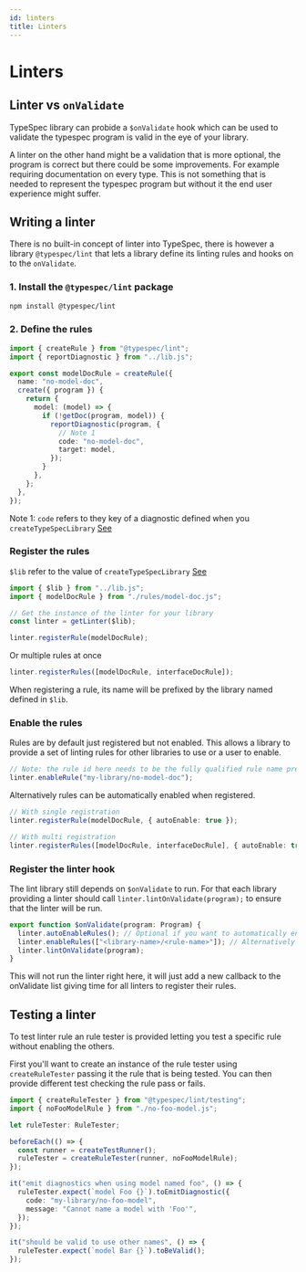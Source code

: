 ```yaml
---
id: linters
title: Linters
---
```


# Linters

## Linter vs `onValidate`

TypeSpec library can probide a `$onValidate` hook which can be used to validate the typespec program is valid in the eye of your library.

A linter on the other hand might be a validation that is more optional, the program is correct but there could be some improvements. For example requiring documentation on every type. This is not something that is needed to represent the typespec program but without it the end user experience might suffer.

## Writing a linter

There is no built-in concept of linter into TypeSpec, there is however a library `@typespec/lint` that lets a library define its linting rules and hooks on to the `onValidate`.

### 1. Install the `@typespec/lint` package

```bash
npm install @typespec/lint
```

### 2. Define the rules

```ts
import { createRule } from "@typespec/lint";
import { reportDiagnostic } from "../lib.js";

export const modelDocRule = createRule({
  name: "no-model-doc",
  create({ program }) {
    return {
      model: (model) => {
        if (!getDoc(program, model)) {
          reportDiagnostic(program, {
            // Note 1
            code: "no-model-doc",
            target: model,
          });
        }
      },
    };
  },
});
```

Note 1: `code` refers to they key of a diagnostic defined when you `createTypeSpecLibrary` [See](./basics.md#4-create-libts)

### Register the rules

<!-- cspell:disable-next-line -->

`$lib` refer to the value of `createTypeSpecLibrary` [See](./basics.md#4-create-libts)

```ts
import { $lib } from "../lib.js";
import { modelDocRule } from "./rules/model-doc.js";

// Get the instance of the linter for your library
const linter = getLinter($lib);

linter.registerRule(modelDocRule);
```

Or multiple rules at once

```ts
linter.registerRules([modelDocRule, interfaceDocRule]);
```

When registering a rule, its name will be prefixed by the library named defined in `$lib`.

### Enable the rules

Rules are by default just registered but not enabled. This allows a library to provide a set of linting rules for other libraries to use or a user to enable.

```ts
// Note: the rule id here needs to be the fully qualified rule name prefixed with `<libraryname>/`
linter.enableRule("my-library/no-model-doc");
```

Alternatively rules can be automatically enabled when registered.

```ts
// With single registration
linter.registerRule(modelDocRule, { autoEnable: true });

// With multi registration
linter.registerRules([modelDocRule, interfaceDocRule], { autoEnable: true });
```

### Register the linter hook

The lint library still depends on `$onValidate` to run. For that each library providing a linter should call `linter.lintOnValidate(program);` to ensure that the linter will be run.

```ts
export function $onValidate(program: Program) {
  linter.autoEnableRules(); // Optional if you want to automatically enable your rules
  linter.enableRules(["<library-name>/<rule-name>"]); // Alternatively enable rules explicitly. Must be the rule fully qualified name.
  linter.lintOnValidate(program);
}
```

This will not run the linter right here, it will just add a new callback to the onValidate list giving time for all linters to register their rules.

## Testing a linter

To test linter rule an rule tester is provided letting you test a specific rule without enabling the others.

First you'll want to create an instance of the rule tester using `createRuleTester` passing it the rule that is being tested.
You can then provide different test checking the rule pass or fails.

```ts
import { createRuleTester } from "@typespec/lint/testing";
import { noFooModelRule } from "./no-foo-model.js";

let ruleTester: RuleTester;

beforeEach(() => {
  const runner = createTestRunner();
  ruleTester = createRuleTester(runner, noFooModelRule);
});

it("emit diagnostics when using model named foo", () => {
  ruleTester.expect(`model Foo {}`).toEmitDiagnostic({
    code: "my-library/no-foo-model",
    message: "Cannot name a model with 'Foo'",
  });
});

it("should be valid to use other names", () => {
  ruleTester.expect(`model Bar {}`).toBeValid();
});
```
